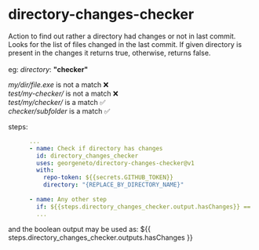 # directory-changes-checker

Action to find out rather a directory had changes or not in last commit.\
Looks for the list of files changed in the last commit. If given directory is present in the changes it returns true, otherwise, returns false.
\
\
eg: *directory*: **"checker"**

*my/dir/file.exe* is not a match ❌ \
*test/my-checker/* is not a match ❌ \
*test/my/checker/* is a match ✅ \
*checker/subfolder* is a match ✅



steps:
```yaml
      ...
      - name: Check if directory has changes
        id: directory_changes_checker
        uses: georgeneto/directory-changes-checker@v1
        with:
          repo-token: ${{secrets.GITHUB_TOKEN}}
          directory: "{REPLACE_BY_DIRECTORY_NAME}"
          
      - name: Any other step
        if: ${{steps.directory_changes_checker.output.hasChanges}} == 'true' #running other step only if directory is found in the list of files from last commit
        ...
```          
          
and the boolean output may be used as:
${{ steps.directory_changes_checker.outputs.hasChanges }} 
